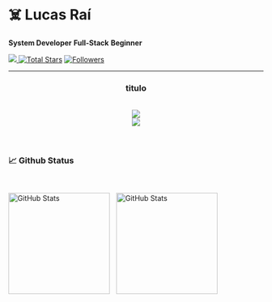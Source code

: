# ☠️ Lucas Raí

**System Developer**
**Full-Stack**
**Beginner**

<!-- descrição minha -->

<p align="left">
    <!-- Profile views-->
    <a href="https://github.com/Lucas-Rai78" target="_blank">
    <img src="https://komarev.com/ghpvc/?username=Lucas-Rai78&label=Profile%20views&color=5e81ac&style=for-the-badge&logo=github&logoColor=white&Color=black" />
    <a href="https://github.com/Lucas-Rai78?tab=repositories&sort=stargazers" target="_blank">
    <img alt="Total Stars" title="Total stars on GitHub"
        src="https://img.shields.io/github/stars/Lucas-Rai78?style=for-the-badge&label=Stars&color=bf616a&logo=github" /></a>
    <!-- Followers with GitHub Logo -->
    <a href="https://github.com/Lucas-Rai78?tab=followers" target="_blank">
    <img alt="Followers" title="Follow me on GitHub"
        src="https://img.shields.io/github/followers/Lucas-Rai78?style=for-the-badge&label=Followers&color=5e81ac&logo=github" />
    </a>
    </a>
</p>

---

<h3 align="center">titulo</h3>

<br>

<div align="center">
  <img src="https://skillicons.dev/icons?i=mysql,html,css,js,git,github" /> <br>
    <img src="https://skillicons.dev/icons?i=vscode,pwsh,bootstrap,figma,windows,discord" /><br>

</div>

<br/>
<br/>

<h3 align="left">📈 Github Status </h3>

<br>

<p>
  <img 
    align="left" 
    alt="GitHub Stats" 
    height="200" 
    style="padding-right: 10px;" 
    src="https://github-readme-stats.vercel.app/api?username=Lucas-Rai78&show_icons=true&theme=dark&include_all_commits=true&locale=en" 
  />
<img 
      align="left" 
      alt="GitHub Stats" 
      height="200" 
      src="https://github-readme-stats.vercel.app/api/top-langs/?username=Lucas-Rai78&theme=dark&layout=compact" 
  />

</p>
